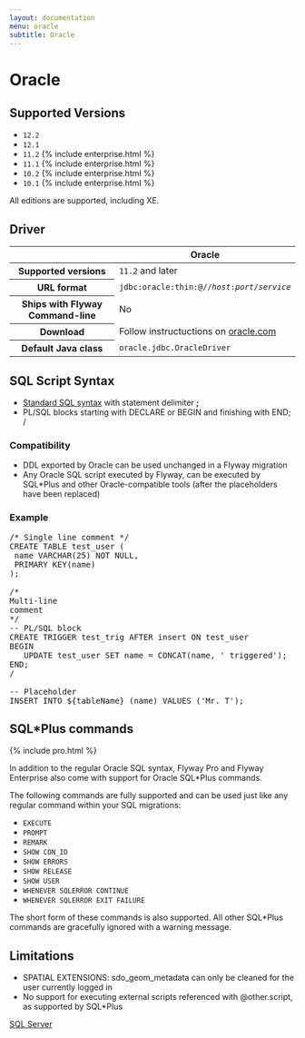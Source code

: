 ```yaml
---
layout: documentation
menu: oracle
subtitle: Oracle
---
```

# Oracle

## Supported Versions

- `12.2`
- `12.1`
- `11.2` {% include enterprise.html %}
- `11.1` {% include enterprise.html %}
- `10.2` {% include enterprise.html %}
- `10.1` {% include enterprise.html %}

All editions are supported, including XE.

## Driver

<table class="table">
<thead>
<tr>
<th></th>
<th>Oracle</th>
</tr>
</thead>
<tr>
<th>Supported versions</th>
<td><code>11.2</code> and later</td>
</tr>
<tr>
<th>URL format</th>
<td><code>jdbc:oracle:thin:@//<i>host</i>:<i>port</i>/<i>service</i></code></td>
</tr>
<tr>
<th>Ships with Flyway Command-line</th>
<td>No</td>
</tr>
<tr>
<th>Download</th>
<td>Follow instructuctions on <a href="http://www.oracle.com/technetwork/database/features/jdbc/index.html">oracle.com</a></td>
</tr>
<tr>
<th>Default Java class</th>
<td><code>oracle.jdbc.OracleDriver</code></td>
</tr>
</table>

## SQL Script Syntax

- [Standard SQL syntax](/documentation/migration/sql#syntax) with statement delimiter **;**
- PL/SQL blocks starting with DECLARE or BEGIN and finishing with END; /

### Compatibility

- DDL exported by Oracle can be used unchanged in a Flyway migration
- Any Oracle SQL script executed by Flyway, can be executed by SQL*Plus
        and other Oracle-compatible tools (after the placeholders have been replaced)

### Example

<pre class="prettyprint">/* Single line comment */
CREATE TABLE test_user (
 name VARCHAR(25) NOT NULL,
 PRIMARY KEY(name)
);

/*
Multi-line
comment
*/
-- PL/SQL block
CREATE TRIGGER test_trig AFTER insert ON test_user
BEGIN
   UPDATE test_user SET name = CONCAT(name, &#x27; triggered&#x27;);
END;
/

-- Placeholder
INSERT INTO ${tableName} (name) VALUES (&#x27;Mr. T&#x27;);</pre>

## SQL*Plus commands 
{% include pro.html %}

In addition to the regular Oracle SQL syntax, Flyway Pro and Flyway Enterprise also come with support for Oracle 
SQL*Plus commands.

The following commands are fully supported and can be used just like any regular command within your SQL migrations:

- `EXECUTE`
- `PROMPT`
- `REMARK`
- `SHOW CON_ID`
- `SHOW ERRORS`
- `SHOW RELEASE`
- `SHOW USER`
- `WHENEVER SQLERROR CONTINUE`
- `WHENEVER SQLERROR EXIT FAILURE`

The short form of these commands is also supported. All other SQL*Plus commands are gracefully ignored with a warning 
message.

## Limitations

- SPATIAL EXTENSIONS: sdo_geom_metadata can only be cleaned for the user currently logged in
- No support for executing external scripts referenced with @other.script, as supported by SQL*Plus

<p class="next-steps">
    <a class="btn btn-primary" href="/documentation/database/sqlserver">SQL Server <i class="fa fa-arrow-right"></i></a>
</p>